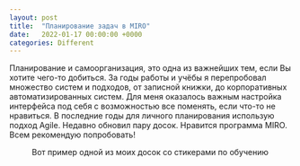 ```yaml
---
layout: post
title:  "Планирование задач в MIRO"
date:   2022-01-17 00:00:00 +0000
categories: Different
---
```

[id]: https://github.com/NikLaz25/Niklaz25.github.io/blob/main/_posts/img_4.JPG
[Рисунок]: Niklaz25.github.io/_posts/img_4.JPG


Планирование и самоорганизация, это одна из важнейших тем, если Вы хотите чего-то добиться.
За годы работы и учёбы я перепробовал множество систем и подходов, от записной книжки, до корпоративных автоматизированных систем.
Для меня оказалось важным настройка интерфейса под себя с возможностью все поменять, если что-то не нравиться. В последние годы для личного планирования использую подход Agile. 
Недавно обновил пару досок. Нравится программа MIRO. Всем рекомендую попробовать!


<figure>
	<img src="{{ '/assets/img/miro2.jpg' | prepend: site.baseurl }}" alt=""> 
	<figcaption>Вот пример одной из моих досок со стикерами по обучению</figcaption>
</figure>




